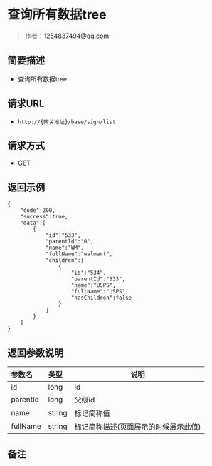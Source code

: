 # 查询所有数据tree

> 作者：1254837494@qq.com

## 简要描述

- 查询所有数据tree

## 请求URL
- `http://{网关地址}/base/sign/list`
  
## 请求方式
- GET 

## 返回示例 

``` 
{
    "code":200,
    "success":true,
    "data":[
        {
            "id":"533",
            "parentId":"0",
            "name":"WM",
            "fullName":"walmart",
            "children":[
                {
                    "id":"534",
                    "parentId":"533",
                    "name":"USPS",
                    "fullName":"USPS",
                    "hasChildren":false
                }
            ]
        }
    ]
}
```

## 返回参数说明 

|参数名|类型|说明|
|:-----  |:-----|-----                           |
|id |long   |id  |
|parentId |long   |父级id  |
|name | string  |标记简称值  |
|fullName |  string |标记简称描述(页面展示的时候展示此值)  |

## 备注